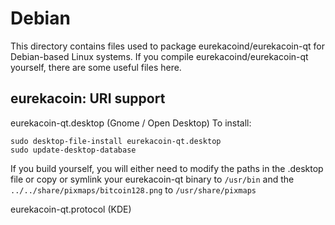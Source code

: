 
Debian
====================
This directory contains files used to package eurekacoind/eurekacoin-qt
for Debian-based Linux systems. If you compile eurekacoind/eurekacoin-qt yourself, there are some useful files here.

## eurekacoin: URI support ##


eurekacoin-qt.desktop  (Gnome / Open Desktop)
To install:

	sudo desktop-file-install eurekacoin-qt.desktop
	sudo update-desktop-database

If you build yourself, you will either need to modify the paths in
the .desktop file or copy or symlink your eurekacoin-qt binary to `/usr/bin`
and the `../../share/pixmaps/bitcoin128.png` to `/usr/share/pixmaps`

eurekacoin-qt.protocol (KDE)

